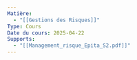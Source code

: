 ```yaml
---
Matière:
  - "[[Gestions des Risques]]"
Type: Cours
Date du cours: 2025-04-22
Supports:
  - "[[Management_risque_Epita_S2.pdf]]"
---
```

